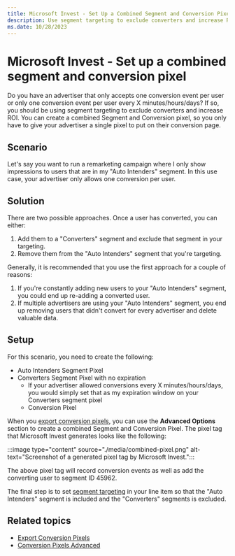 ```yaml
---
title: Microsoft Invest - Set Up a Combined Segment and Conversion Pixel
description: Use segment targeting to exclude converters and increase ROI by creating a combined Segment and Conversion pixel for advertisers.
ms.date: 10/28/2023
---
```


# Microsoft Invest - Set up a combined segment and conversion pixel

Do you have an advertiser that only accepts one conversion event per user or only one conversion event per user every X minutes/hours/days? If so, you should be using segment targeting to exclude converters and increase ROI. You can create a combined Segment and Conversion pixel, so you only have to give your advertiser a single pixel to put on their conversion page.

## Scenario

Let's say you want to run a remarketing campaign where I only show impressions to users that are in my "Auto Intenders" segment. In this use case, your advertiser only allows one conversion per user.

## Solution

There are two possible approaches. Once a user has converted, you can either:

1. Add them to a "Converters" segment and exclude that segment in your targeting.
1. Remove them from the "Auto Intenders" segment that you're targeting.

Generally, it is recommended that you use the first approach for a couple of reasons:

1. If you're constantly adding new users to your "Auto Intenders" segment, you could end up re-adding a converted user.
1. If multiple advertisers are using your "Auto Intenders" segment, you end up removing users that didn't convert for every advertiser and delete valuable data.

## Setup

For this scenario, you need to create the following:

- Auto Intenders Segment Pixel
- Converters Segment Pixel with no expiration
  - If your advertiser allowed conversions every X minutes/hours/days, you would simply set that as my expiration window on your Converters segment pixel
  - Conversion Pixel

When you [export conversion pixels](./export-conversion-pixels.md), you can use the **Advanced Options** section to create a combined Segment and Conversion Pixel. The pixel tag that Microsoft Invest generates looks like the following:
    
:::image type="content" source="./media/combined-pixel.png" alt-text="Screenshot of a generated pixel tag by Microsoft Invest.":::

The above pixel tag will record conversion events as well as add the converting user to segment ID 45962.

The final step is to set [segment targeting](./segment-targeting.md) in your line item so that the "Auto Intenders" segment is included and the "Converters" segments is excluded.

## Related topics

- [Export Conversion Pixels](./export-conversion-pixels.md)
- [Conversion Pixels Advanced](./conversion-pixels-advanced.md)
